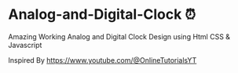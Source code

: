 # Analog-and-Digital-Clock ⏰
Amazing Working Analog and Digital Clock Design using Html CSS &amp; Javascript







Inspired By https://www.youtube.com/@OnlineTutorialsYT

